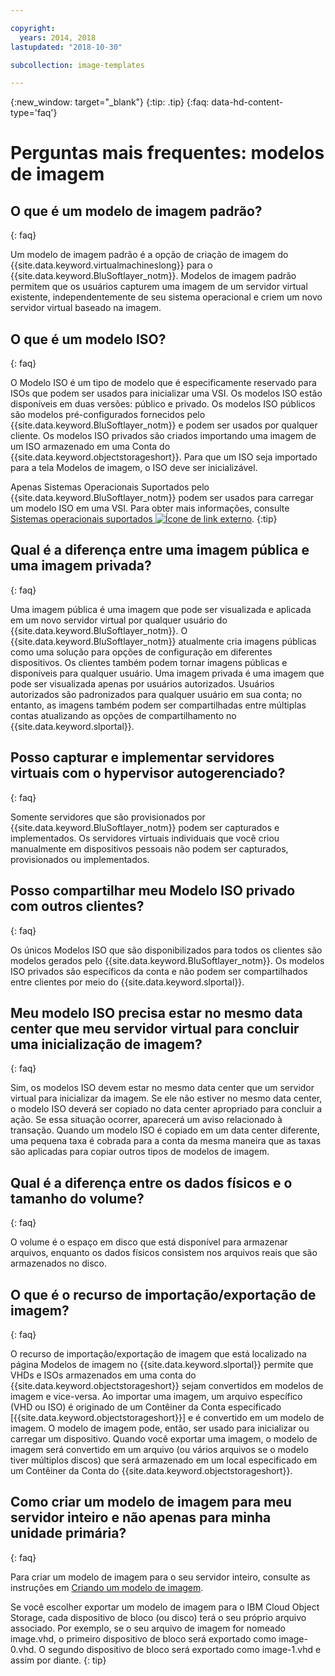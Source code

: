 ```yaml
---

copyright:
  years: 2014, 2018
lastupdated: "2018-10-30"

subcollection: image-templates

---
```



{:new_window: target="_blank"}
{:tip: .tip}
{:faq: data-hd-content-type='faq'}

# Perguntas mais frequentes: modelos de imagem

## O que é um modelo de imagem padrão?
{: faq}

Um modelo de imagem padrão é a opção de criação de imagem do {{site.data.keyword.virtualmachineslong}} para o {{site.data.keyword.BluSoftlayer_notm}}.
Modelos de imagem padrão permitem que os usuários capturem uma imagem de um servidor virtual existente, independentemente de seu sistema operacional e criem
um novo servidor virtual baseado na imagem.

## O que é um modelo ISO?
{: faq}

O Modelo ISO é um tipo de modelo que é especificamente reservado para ISOs que podem ser usados para inicializar uma VSI. Os modelos ISO estão disponíveis em duas versões: público e privado. Os modelos ISO públicos são modelos pré-configurados fornecidos pelo {{site.data.keyword.BluSoftlayer_notm}} e podem ser usados por qualquer cliente. Os modelos ISO privados são criados importando uma imagem de um ISO armazenado em uma Conta do {{site.data.keyword.objectstorageshort}}. Para que um ISO seja importado para a tela Modelos de imagem, o ISO deve ser inicializável.

Apenas Sistemas Operacionais Suportados pelo {{site.data.keyword.BluSoftlayer_notm}} podem ser usados para carregar um modelo ISO em uma VSI. Para obter mais informações, consulte [Sistemas operacionais suportados ![Ícone de link externo](../../icons/launch-glyph.svg "Ícone de link externo")](http://www.softlayer.com/services/software/).
{:tip}

## Qual é a diferença entre uma imagem pública e uma imagem privada?
{: faq}

Uma imagem pública é uma imagem que pode ser visualizada e aplicada em um novo servidor virtual por qualquer usuário do {{site.data.keyword.BluSoftlayer_notm}}. O {{site.data.keyword.BluSoftlayer_notm}}
atualmente cria imagens públicas como uma solução para opções de configuração em diferentes dispositivos. Os clientes também podem tornar imagens públicas e disponíveis para qualquer usuário. Uma imagem privada é uma imagem que pode ser
visualizada apenas por usuários autorizados. Usuários autorizados são padronizados para qualquer usuário em sua conta; no entanto, as imagens também podem ser compartilhadas entre múltiplas
contas atualizando as opções de compartilhamento no {{site.data.keyword.slportal}}.

## Posso capturar e implementar servidores virtuais com o hypervisor autogerenciado?
{: faq}

Somente servidores que são provisionados por {{site.data.keyword.BluSoftlayer_notm}} podem ser capturados e implementados. Os servidores virtuais individuais que você criou manualmente em dispositivos pessoais não podem ser capturados, provisionados ou implementados.

## Posso compartilhar meu Modelo ISO privado com outros clientes?
{: faq}

Os únicos Modelos ISO que são disponibilizados para todos os clientes são modelos gerados pelo {{site.data.keyword.BluSoftlayer_notm}}. Os modelos ISO privados são específicos da conta e não podem ser compartilhados entre clientes por meio do {{site.data.keyword.slportal}}.

## Meu modelo ISO precisa estar no mesmo data center que meu servidor virtual para concluir uma inicialização de imagem?
{: faq}

Sim, os modelos ISO devem estar no mesmo data center que um servidor virtual para inicializar da imagem. Se ele não estiver no mesmo data center,
o modelo ISO deverá ser copiado no data center apropriado para concluir a ação. Se essa situação ocorrer, aparecerá
um aviso relacionado à transação. Quando um modelo ISO é copiado em um data center diferente, uma pequena taxa é cobrada para a conta da
mesma maneira que as taxas são aplicadas para copiar outros tipos de modelos de imagem.

## Qual é a diferença entre os dados físicos e o tamanho do volume?
{: faq}

O volume é o espaço em disco que está disponível para armazenar arquivos, enquanto os dados físicos consistem nos arquivos reais que são armazenados no disco.

## O que é o recurso de importação/exportação de imagem?
{: faq}

O recurso de importação/exportação de imagem que está localizado na página Modelos de imagem no {{site.data.keyword.slportal}} permite que VHDs e ISOs armazenados em uma conta do {{site.data.keyword.objectstorageshort}} sejam convertidos em modelos de imagem e vice-versa. Ao importar uma imagem, um arquivo específico (VHD ou ISO) é originado de um Contêiner da Conta especificado [{{site.data.keyword.objectstorageshort}}] e é convertido em um modelo de imagem. O modelo de imagem pode, então, ser usado para inicializar ou carregar um dispositivo. Quando você exportar uma imagem, o modelo de imagem será convertido em um arquivo (ou vários arquivos se o modelo tiver múltiplos discos) que será armazenado em um local especificado em um Contêiner da Conta do {{site.data.keyword.objectstorageshort}}.

## Como criar um modelo de imagem para meu servidor inteiro e não apenas para minha unidade primária?
{: faq}

Para criar um modelo de imagem para o seu servidor inteiro, consulte as instruções em [Criando um modelo de imagem](/docs/infrastructure/image-templates?topic=image-templates-creating-an-image-template).

Se você escolher exportar um modelo de imagem para o IBM Cloud Object Storage, cada dispositivo de bloco (ou disco) terá o seu próprio arquivo associado. Por exemplo, se o seu arquivo de imagem for nomeado image.vhd, o primeiro dispositivo de bloco será exportado como image-0.vhd. O segundo dispositivo de bloco será exportado como image-1.vhd e assim por diante.
{: tip}
